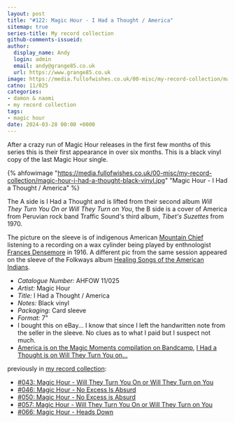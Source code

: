 ```yaml
---
layout: post
title: "#122: Magic Hour - I Had a Thought / America"
sitemap: true
series-title: My record collection
github-comments-issueid:
author:
  display_name: Andy
  login: admin
  email: andy@grange85.co.uk
  url: https://www.grange85.co.uk
image: https://media.fullofwishes.co.uk/00-misc/my-record-collection/magic-hour-i-had-a-thought-black-vinyl.jpg
catno: 11/025
categories:
- damon & naomi
- my record collection
tags:
- magic hour
date: 2024-03-28 00:00 +0000
---
```

After a crazy run of Magic Hour releases in the first few months of this series this is their first appearance in over six months. This is a black vinyl copy of the last Magic Hour single. 

{% ahfowimage "https://media.fullofwishes.co.uk/00-misc/my-record-collection/magic-hour-i-had-a-thought-black-vinyl.jpg" "Magic Hour - I Had a Thought / America" %}

The A side is I Had a Thought and is lifted from their second album _Will They Turn You On or Will They Turn on You_, the B side is a cover of America from Peruvian rock band Traffic Sound's third album, _Tibet's Suzettes_ from 1970.

The picture on the sleeve is of indigenous American [Mountain Chief](https://en.wikipedia.org/wiki/Mountain_Chief) listening to a recording on a wax cylinder being played by enthnologist [Frances Densemore](https://en.wikipedia.org/wiki/Frances_Densmore) in 1916. A different pic from the same session appeared on the sleeve of the Folkways album [Healing Songs of the American Indians](https://folkways.si.edu/healing-songs-of-the-american-indians/music/album/smithsonian).

 - *Catalogue Number:* AHFOW 11/025
 - *Artist:* Magic Hour
 - *Title:* I Had a Thought / America
 - *Notes:* Black vinyl
 - *Packaging:* Card sleeve
 - *Format:* 7"
 - I bought this on eBay... I know that since I left the handwritten note from the seller in the sleeve. No clues as to what I paid but I suspect not much.
 - [America is on the Magic Moments compilation on Bandcamp](https://magic-hour.bandcamp.com/album/magic-moments), [I Had a Thought is on Will They Turn You on...](https://magic-hour.bandcamp.com/album/will-they-turn-you-on-or-will-they-turn-on-you)

 previously in [my record collection](/category/my-record-collection):
  - [#043: Magic Hour - Will They Turn You On or Will They Turn on You](/2023/06/15/my-record-collection-043-magic-hour-will-they-turn-you-on-or-will-they-turn-on-you/)
  - [#046: Magic Hour - No Excess Is Absurd](/2023/06/26/my-record-collection-046-magic-hour-no-excess-is-absurd/)
  - [#050: Magic Hour - No Excess is Absurd](/2023/07/10/my-record-collection-050-magic-hour-no-excess-is-absurd/)
  - [#057: Magic Hour - Will They Turn You On or Will They Turn on You](/2023/08/03/my-record-collection-057-magic-hour-will-they-turn-you-on/)
  - [#066: Magic Hour - Heads Down](/2023/09/04/my-record-collection-066-magic-hour-heads-down/)
